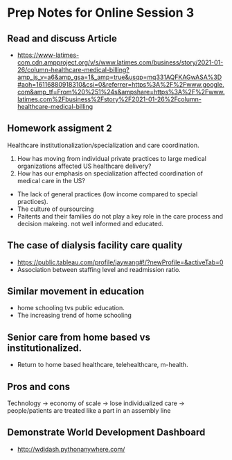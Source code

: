 # Prep Notes for Online Session 3
## Read and discuss Article
- https://www-latimes-com.cdn.ampproject.org/v/s/www.latimes.com/business/story/2021-01-26/column-healthcare-medical-billing?amp_js_v=a6&amp_gsa=1&_amp=true&usqp=mq331AQFKAGwASA%3D#aoh=16116880918310&csi=0&referrer=https%3A%2F%2Fwww.google.com&amp_tf=From%20%251%24s&ampshare=https%3A%2F%2Fwww.latimes.com%2Fbusiness%2Fstory%2F2021-01-26%2Fcolumn-healthcare-medical-billing
## Homework assigment 2
Healthcare institutionalization/specialization and care coordination.
1. How has moving from individual private practices to large medical organizations affected US healthcare delivery?
2. How has our emphasis on specialization affected coordination of medical care in the US? 

- The lack of general practices (low income compared to special practices). 
- The culture of oursourcing
- Paitents and their families do not play a key role in the care process and decision makeing. not well informed and educated. 

## The case of dialysis facility care quality
- https://public.tableau.com/profile/jaywang#!/?newProfile=&activeTab=0
- Association between staffing level and readmission ratio.

## Similar movement in education 
- home schooling tvs public education. 
- The increasing trend of home schooling

## Senior care from home based vs institutionalized. 
- Return to home based healthcare, telehealthcare, m-health. 
## Pros and cons
Technology -> economy of scale -> lose individualized care -> people/patients are treated like a part in an assembly line

## Demonstrate World Development Dashboard
- http://wdidash.pythonanywhere.com/


